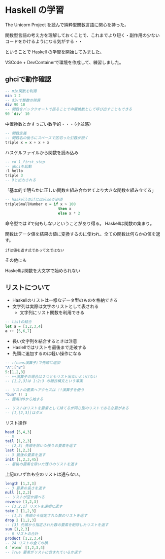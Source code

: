 # Haskell の学習

The Unicorn Project を読んで純粋型関数言語に関心を持った。

関数型言語の考え方を理解しておくことで、これまでより短く・副作用の少ないコードをかけるようになる気がする・・

ということで Haskell の学習を開始してみました。

VSCode + DevContainerで環境を作成して、練習しました。

## ghciで動作確認

```haskell
-- min関数を利用
min 1 2
-- divで整数の除算
div 90 10
-- 関数をバッククオートで括ることで中置換数として呼び出すこともできる
90 `div` 10
```

中置換数とかすっごい数学的・・・（小並感）

```haskell
-- 関数定義
-- 関数名の後ろにスペースで区切った引数が続く
triple x = x + x + x
```

ハスケルファイルから関数を読み込み

```haskell
-- cd 1_first_step
-- ghciを起動
:l hello
triple 3
-- 9と出力される
```

「基本的で明らかに正しい関数を組み合わせてより大きな関数を組み立てる」

```haskell
-- haskellのifにはelseが必須
tripleSmallNumber x = if x > 100
                        then x
                        else x * 2
```

命令型では ifで何もしないということがあり得る。
Haskellは関数の集まり。

関数はデータ値を結果の値に変換するのに使われ、全ての関数は何らかの値を返す。

`ifは値を返す式であって文ではない`

その他にも

Haskellは関数を大文字で始められない

## リストについて

- Haskellのリストは一様なデータ型のものを格納できる
- 文字列は実際は文字のリストとして表される
    - 文字列にリスト関数を利用できる

```haskell
-- listの結合
let a = [1,2,3,4]
a ++ [5,6,7]
```

- 長い文字列を結合するときは注意
- Haslellではリストを最後まで走破する
- 先頭に追加するのは軽い操作になる

```haskell
-- :(cons演算子)で先頭に追加
"A":["B"]
5:[1,2,3]
-- ++演算子の場合は２つともリスト出ないといけない
-- [1,2,3]は 1:2:3 の糖衣構文という事実

-- リストの要素へアクセスは !!演算子を使う
"bun" !! 1
-- 要素は0から始まる

-- リストはリストを要素として持てるが同じ型のリストである必要がある
-- [1,[2,3]]はダメ
```

リスト操作

```haskell
head [5,4,3]
-- 5
tail [1,2,3]
-- [2,3] 先頭を除いた残りの要素を返す
last [1,2,3]
-- 3 最後の要素を返す
init [1,2,3,45]
-- 最後の要素を除いた残りのリストを返す
```

上記のいずれも空のリストは通らない。

```haskell
length [1,2,3]
-- 3 要素の長さを返す
null [1,2,3]
-- リストが空か調べる
reverse [1,2,3]
-- [3,2,1] リストを逆順に返す
take 2 [1,2,3]
-- [1,2] 先頭から指定された数のリストを返す
drop 2 [1,2,3]
-- [3] 先頭から指定された数の要素を削除したリストを返す
sum [1,2,3]
-- 6 リストの合計
product [1,2,3,4]
-- 24 リストの全ての積
4 `elem` [1,2,3,4]
-- True 要素がリストに含まれているか返す
```
